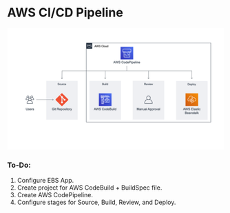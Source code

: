 # AWS CI/CD Pipeline
![image description](/img/CICD.png)

### To-Do:
1. Configure EBS App.
2. Create project for AWS CodeBuild + BuildSpec file.
3. Create AWS CodePipeline.
4. Configure stages for Source, Build, Review, and Deploy.